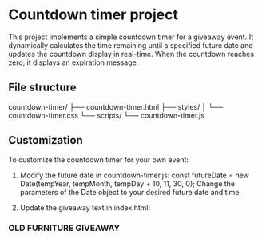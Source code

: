 # Countdown timer project
This project implements a simple countdown timer for a giveaway event. It dynamically calculates 
the time remaining until a specified future date and updates the countdown display in real-time. 
When the countdown reaches zero, it displays an expiration message.


## File structure
countdown-timer/
├── countdown-timer.html
├── styles/
│   └── countdown-timer.css
└── scripts/
    └── countdown-timer.js

## Customization
To customize the countdown timer for your own event:

1. Modify the future date in countdown-timer.js:
const futureDate = new Date(tempYear, tempMonth, tempDay + 10, 11, 30, 0);
Change the parameters of the Date object to your desired future date and time.

2. Update the giveaway text in index.html:
<h3>OLD FURNITURE GIVEAWAY</h3>
